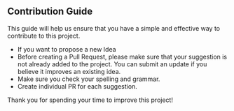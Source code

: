 ## Contribution Guide

This guide will help us ensure that you have a simple and effective way to contribute to this project.

- If you want to propose a new Idea
- Before creating a Pull Request, please make sure that your suggestion is not already added to the project. You can submit an update if you believe it improves an existing idea.
- Make sure you check your spelling and grammar.
- Create individual PR for each suggestion.

Thank you for spending your time to improve this project!
